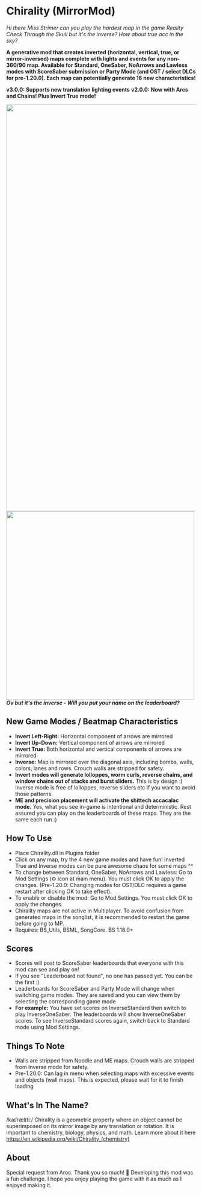 # Chirality (MirrorMod)

*Hi there Miss Strimer can you play the hardest map in the game Reality Check Through the Skull but it's the inverse? How about true acc in the sky?*

**A generative mod that creates inverted (horizontal, vertical, true, or mirror-inversed) maps complete with lights and events for any non-360/90 map.
Available for Standard, OneSaber, NoArrows and Lawless modes with ScoreSaber submission or Party Mode (and OST / select DLCs for pre-1.20.0). Each map can potentially generate 16 new characteristics!**

**v3.0.0: Supports new translation lighting events**
**v2.0.0: Now with Arcs and Chains! Plus Invert True mode!**

<p>
  <img src="https://github.com/zeph-yr/Chirality/blob/ME_Noodle/Screenshots/menu_4_small.png"/ width="1080"><br>
  <img src="https://github.com/zeph-yr/Chirality/blob/ME_Noodle/Screenshots/mirror.png" width="500"/><br>
  <b><i>Ov but it's the inverse - Will you put your name on the leaderboard?</i></b>
</p>

## New Game Modes / Beatmap Characteristics
- **Invert Left-Right:** Horizontal component of arrows are mirrored
- **Invert Up-Down:** Vertical component of arrows are mirrored
- **Invert True:** Both horizontal and vertical components of arrows are mirrored
- **Inverse:** Map is mirrored over the diagonal axis, including bombs, walls, colors, lanes and rows. Crouch walls are stripped for safety.
- **Invert modes will generate lolloppes, worm curls, reverse chains, and window chains out of stacks and burst sliders.** This is by design :) Inverse mode is free of lolloppes, reverse sliders etc if you want to avoid those patterns.
- **ME and precision placement will activate the shittech accacalac mode.** Yes, what you see in-game is intentional and deterministic. Rest assured you can play on the leaderboards of these maps. They are the same each run :)

## How To Use
- Place Chirality.dll in Plugins folder
- Click on any map, try the 4 new game modes and have fun! Inverted True and Inverse modes can be pure awesome chaos for some maps ^^
- To change between Standard, OneSaber, NoArrows and Lawless: Go to Mod Settings (⚙️ icon at main menu). You must click OK to apply the changes. (Pre-1.20.0: Changing modes for OST/DLC requires a game restart after clicking OK to take effect).
- To enable or disable the mod: Go to Mod Settings. You must click OK to apply the changes.
- Chirality maps are not active in Multiplayer. To avoid confusion from generated maps in the songlist, it is recommended to restart the game before going to MP.
- Requires: BS_Utils, BSML, SongCore. BS 1.18.0+

## Scores
- Scores will post to ScoreSaber leaderboards that everyone with this mod can see and play on!
- If you see "Leaderboard not found", no one has passed yet. You can be the first :)
- Leaderboards for ScoreSaber and Party Mode will change when switching game modes. They are saved and you can view them by selecting the corresponding game mode
- **For example:** You have set scores on InverseStandard then switch to play InverseOneSaber. The leaderboards will show InverseOneSaber scores. To see InverseStandard scores again, switch back to Standard mode using Mod Settings.

## Things To Note
- Walls are stripped from Noodle and ME maps. Crouch walls are stripped from Inverse mode for safety.
- Pre-1.20.0: Can lag in menu when selecting maps with excessive events and objects (wall maps). This is expected, please wait for it to finish loading

## What's In The Name?
/kaɪˈrælɪtiː/ Chirality is a geometric property where an object cannot be superimposed on its mirror image by any translation or rotation. It is important to chemistry, biology, physics, and math. Learn more about it here https://en.wikipedia.org/wiki/Chirality_(chemistry)

## About
Special request from Aroc. Thank you so much! 💖 Developing this mod was a fun challenge. I hope you enjoy playing the game with it as much as I enjoyed making it.

